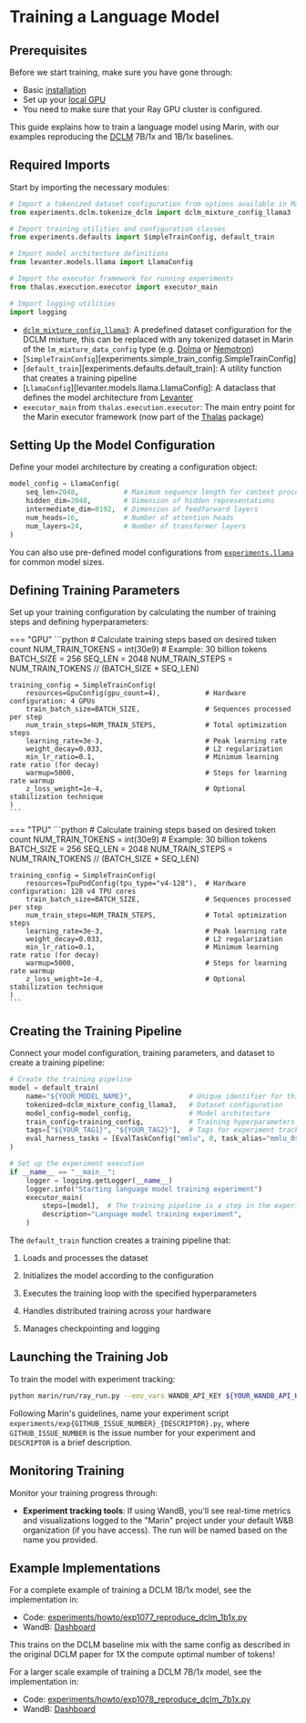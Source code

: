 # Training a Language Model

## Prerequisites

Before we start training, make sure you have gone through:

- Basic [installation](installation.md)
- Set up your [local GPU](local-gpu.md)
- You need to make sure that your Ray GPU cluster is configured.

This guide explains how to train a language model using Marin, with our examples reproducing the
[DCLM](https://arxiv.org/pdf/2406.11794) 7B/1x and 1B/1x baselines.

## Required Imports

Start by importing the necessary modules:

```python
# Import a tokenized dataset configuration from options available in Marin
from experiments.dclm.tokenize_dclm import dclm_mixture_config_llama3

# Import training utilities and configuration classes
from experiments.defaults import SimpleTrainConfig, default_train

# Import model architecture definitions
from levanter.models.llama import LlamaConfig

# Import the executor framework for running experiments
from thalas.execution.executor import executor_main

# Import logging utilities
import logging
```

- [`dclm_mixture_config_llama3`](https://github.com/marin-community/marin/blob/25c0f04438d0875e36a4627a5742b8b5a94c5ada/experiments/dclm/tokenize_dclm.py#L50): A predefined dataset configuration for the DCLM mixture, this can be replaced with any tokenized dataset in Marin of the `lm_mixture_data_config` type (e.g. [Dolma](https://github.com/marin-community/marin/blob/main/experiments/dolma/exp442_dolma.py) or [Nemotron](https://github.com/marin-community/marin/blob/main/experiments/exp934_hq_vs_pt.py))
- [`SimpleTrainConfig`][experiments.simple_train_config.SimpleTrainConfig]
- [`default_train`][experiments.defaults.default_train]: A utility function that creates a training pipeline
- [`LlamaConfig`][levanter.models.llama.LlamaConfig]: A dataclass that defines the model architecture from [Levanter](https://github.com/stanford-crfm/levanter)
- `executor_main` from `thalas.execution.executor`: The main entry point for the Marin executor framework (now part of the [Thalas](https://github.com/marin-community/thalas) package)

## Setting Up the Model Configuration

Define your model architecture by creating a configuration object:

```python
model_config = LlamaConfig(
    seq_len=2048,           # Maximum sequence length for context processing
    hidden_dim=2048,        # Dimension of hidden representations
    intermediate_dim=8192,  # Dimension of feedforward layers
    num_heads=16,           # Number of attention heads
    num_layers=24,          # Number of transformer layers
)
```

You can also use pre-defined model configurations from [`experiments.llama`](https://www.github.com/marin-community/marin/blob/main/experiments/llama.py) for common model sizes.

## Defining Training Parameters

Set up your training configuration by calculating the number of training steps and defining hyperparameters:

=== "GPU"
    ```python
    # Calculate training steps based on desired token count
    NUM_TRAIN_TOKENS = int(30e9)  # Example: 30 billion tokens
    BATCH_SIZE = 256
    SEQ_LEN = 2048
    NUM_TRAIN_STEPS = NUM_TRAIN_TOKENS // (BATCH_SIZE * SEQ_LEN)

    training_config = SimpleTrainConfig(
        resources=GpuConfig(gpu_count=4),           # Hardware configuration: 4 GPUs
        train_batch_size=BATCH_SIZE,                # Sequences processed per step
        num_train_steps=NUM_TRAIN_STEPS,            # Total optimization steps
        learning_rate=3e-3,                         # Peak learning rate
        weight_decay=0.033,                         # L2 regularization
        min_lr_ratio=0.1,                           # Minimum learning rate ratio (for decay)
        warmup=5000,                                # Steps for learning rate warmup
        z_loss_weight=1e-4,                         # Optional stabilization technique
    )
    ```
=== "TPU"
    ```python
    # Calculate training steps based on desired token count
    NUM_TRAIN_TOKENS = int(30e9)  # Example: 30 billion tokens
    BATCH_SIZE = 256
    SEQ_LEN = 2048
    NUM_TRAIN_STEPS = NUM_TRAIN_TOKENS // (BATCH_SIZE * SEQ_LEN)

    training_config = SimpleTrainConfig(
        resources=TpuPodConfig(tpu_type="v4-128"),  # Hardware configuration: 128 v4 TPU cores
        train_batch_size=BATCH_SIZE,                # Sequences processed per step
        num_train_steps=NUM_TRAIN_STEPS,            # Total optimization steps
        learning_rate=3e-3,                         # Peak learning rate
        weight_decay=0.033,                         # L2 regularization
        min_lr_ratio=0.1,                           # Minimum learning rate ratio (for decay)
        warmup=5000,                                # Steps for learning rate warmup
        z_loss_weight=1e-4,                         # Optional stabilization technique
    )
    ```

## Creating the Training Pipeline

Connect your model configuration, training parameters, and dataset to create a training pipeline:

```python
# Create the training pipeline
model = default_train(
    name="${YOUR_MODEL_NAME}",              # Unique identifier for this training run
    tokenized=dclm_mixture_config_llama3,   # Dataset configuration
    model_config=model_config,              # Model architecture
    train_config=training_config,           # Training hyperparameters
    tags=["${YOUR_TAG1}", "${YOUR_TAG2}"],  # Tags for experiment tracking
    eval_harness_tasks = [EvalTaskConfig("mmlu", 0, task_alias="mmlu_0shot"), EvalTaskConfig("mmlu", 5, task_alias="mmlu_5shot")] # Evaluation Tasks to run on the checkpoint
)

# Set up the experiment execution
if __name__ == "__main__":
    logger = logging.getLogger(__name__)
    logger.info("Starting language model training experiment")
    executor_main(
        steps=[model],  # The training pipeline is a step in the experiment
        description="Language model training experiment",
    )
```

The `default_train` function creates a training pipeline that:

1. Loads and processes the dataset

2. Initializes the model according to the configuration

3. Executes the training loop with the specified hyperparameters

4. Handles distributed training across your hardware

5. Manages checkpointing and logging

## Launching the Training Job

To train the model with experiment tracking:

```bash
python marin/run/ray_run.py --env_vars WANDB_API_KEY ${YOUR_WANDB_API_KEY} -- python experiments/${YOUR_EXPERIMENT_SCRIPT}.py
```

Following Marin's guidelines, name your experiment script `experiments/exp{GITHUB_ISSUE_NUMBER}_{DESCRIPTOR}.py`, where `GITHUB_ISSUE_NUMBER` is the issue number for your experiment and `DESCRIPTOR` is a brief description.

## Monitoring Training

Monitor your training progress through:

- **Experiment tracking tools**: If using WandB, you'll see real-time metrics and visualizations logged to the "Marin" project under your default W&B organization (if you have access).
The run will be named based on the name you provided.

## Example Implementations

For a complete example of training a DCLM 1B/1x model, see the implementation in:

- Code: [experiments/howto/exp1077_reproduce_dclm_1b1x.py](https://github.com/marin-community/marin/blob/main/experiments/howto/exp1077_reproduce_dclm_1b1x.py)
- WandB: [Dashboard](https://wandb.ai/marin-community/marin/runs/dclm_1b_1x_how_to-58c8f0)

This trains on the DCLM baseline mix with the same config as described in the original DCLM paper for 1X the compute optimal number of tokens!

For a larger scale example of training a DCLM 7B/1x model, see the implementation in:

- Code: [experiments/howto/exp1078_reproduce_dclm_7b1x.py](https://github.com/marin-community/marin/blob/main/experiments/howto/exp1078_reproduce_dclm_7b1x.py)
- WandB: [Dashboard](https://wandb.ai/marin-community/marin/runs/dclm_7b_1x_how_to-fefaab)
